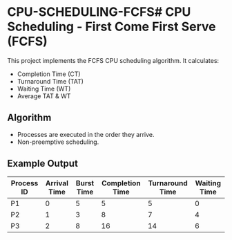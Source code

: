 # CPU-SCHEDULING-FCFS# CPU Scheduling - First Come First Serve (FCFS)

This project implements the FCFS CPU scheduling algorithm.
It calculates:
- Completion Time (CT)  
- Turnaround Time (TAT)  
- Waiting Time (WT)  
- Average TAT & WT  

## Algorithm
- Processes are executed in the order they arrive.
- Non-preemptive scheduling.

## Example Output
Process ID | Arrival Time | Burst Time | Completion Time | Turnaround Time | Waiting Time
-----------|--------------|------------|-----------------|-----------------|--------------
P1         | 0            | 5          | 5               | 5               | 0
P2         | 1            | 3          | 8               | 7               | 4
P3         | 2            | 8          | 16              | 14              | 6
